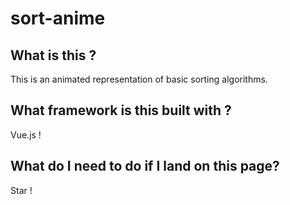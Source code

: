 # sort-anime

## What is this ?

This is an animated representation of basic sorting algorithms.

## What framework is this built with ?

Vue.js !

## What do I need to do if I land on this page?

Star !
